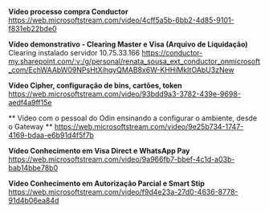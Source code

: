 **Vídeo processo compra Conductor**
https://web.microsoftstream.com/video/4cff5a5b-6bb2-4d85-9101-f831eb22bde0

**Vídeo demonstrativo - Clearing Master e Visa (Arquivo de Liquidação)**
Clearing instalado servidor 10.75.33.166
https://conductor-my.sharepoint.com/:v:/g/personal/renata_sousa_ext_conductor_onmicrosoft_com/EchWAAbW09NPsHtXihqyQMAB8x6W-KHHiMkItOAbU3zNew

**Vídeo Cipher, configuração de bins, cartões, token**
https://web.microsoftstream.com/video/93bdd9a3-3782-439e-9698-aedf4a9ff15e

** Vídeo com o pessoal do Odin ensinando a configurar o ambiente, desde o Gateway **
https://web.microsoftstream.com/video/9e25b734-1747-4169-bdaa-e6b91d4f5f7b

**Vídeo Conhecimento em Visa Direct e WhatsApp Pay**
https://web.microsoftstream.com/video/9a966fb7-bbef-4c1d-a03b-bab14bbe78b0

**Vídeo Conhecimento em Autorização Parcial e Smart Stip**
https://web.microsoftstream.com/video/f9d4e23a-27d0-4636-8778-91d4b06ea84d
